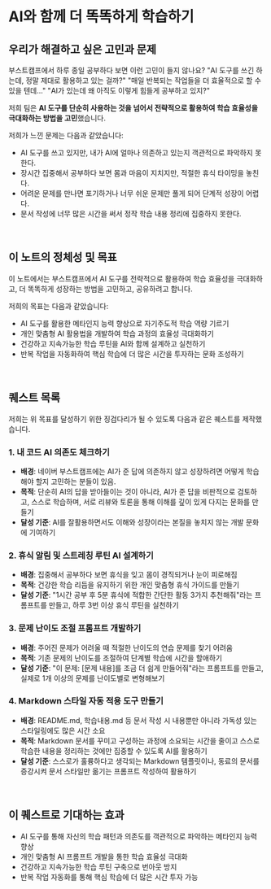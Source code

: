 # **AI와 함께 더 똑똑하게 학습하기**

## **우리가 해결하고 싶은 고민과 문제**

부스트캠프에서 하루 종일 공부하다 보면 이런 고민이 들지 않나요? "AI 도구를 쓰긴 하는데, 정말 제대로 활용하고 있는 걸까?" "매일 반복되는 작업들을 더 효율적으로 할 수 있을 텐데..." "AI가 있는데 왜 아직도 이렇게 힘들게 공부하고 있지?"

저희 팀은 **AI 도구를 단순히 사용하는 것을 넘어서 전략적으로 활용하여 학습 효율성을 극대화하는 방법을 고민**했습니다.

저희가 느낀 문제는 다음과 같았습니다:

- AI 도구를 쓰고 있지만, 내가 AI에 얼마나 의존하고 있는지 객관적으로 파악하지 못한다.
- 장시간 집중해서 공부하다 보면 몸과 마음이 지치지만, 적절한 휴식 타이밍을 놓친다.
- 어려운 문제를 만나면 포기하거나 너무 쉬운 문제만 풀게 되어 단계적 성장이 어렵다.
- 문서 작성에 너무 많은 시간을 써서 정작 학습 내용 정리에 집중하지 못한다.

<br/>

## **이 노트의 정체성 및 목표**

이 노트에서는 부스트캠프에서 AI 도구를 전략적으로 활용하여 학습 효율성을 극대화하고, 더 똑똑하게 성장하는 방법을 고민하고, 공유하려고 합니다.

저희의 목표는 다음과 같았습니다:

- AI 도구를 활용한 메타인지 능력 향상으로 자기주도적 학습 역량 기르기
- 개인 맞춤형 AI 활용법을 개발하여 학습 과정의 효율성 극대화하기
- 건강하고 지속가능한 학습 루틴을 AI와 함께 설계하고 실천하기
- 반복 작업을 자동화하여 핵심 학습에 더 많은 시간을 투자하는 문화 조성하기

<br/>

## **퀘스트 목록**

저희는 위 목표를 달성하기 위한 징검다리가 될 수 있도록 다음과 같은 퀘스트를 제작했습니다.

### **1. 내 코드 AI 의존도 체크하기**

- **배경**: 네이버 부스트캠프에는 AI가 준 답에 의존하지 않고 성장하려면 어떻게 학습해야 할지 고민하는 분들이 있음.
- **목적**: 단순히 AI의 답을 받아들이는 것이 아니라, AI가 준 답을 비판적으로 검토하고, 스스로 학습하며, 서로 리뷰와 토론을 통해 이해를 깊이 있게 다지는 문화를 만들기
- **달성 기준**: AI를 잘활용하면서도 이해와 성장이라는 본질을 놓치지 않는 개발 문화에 기여하기

### **2. 휴식 알림 및 스트레칭 루틴 AI 설계하기**

- **배경**: 집중해서 공부하다 보면 휴식을 잊고 몸이 경직되거나 눈이 피로해짐
- **목적**: 건강한 학습 리듬을 유지하기 위한 개인 맞춤형 휴식 가이드를 만들기
- **달성 기준**: "1시간 공부 후 5분 휴식에 적합한 간단한 활동 3가지 추천해줘"라는 프롬프트를 만들고, 하루 3번 이상 휴식 루틴을 실천하기

### **3. 문제 난이도 조절 프롬프트 개발하기**

- **배경**: 주어진 문제가 어려울 때 적절한 난이도의 연습 문제를 찾기 어려움
- **목적**: 기존 문제의 난이도를 조절하여 단계별 학습에 시간을 할애하기
- **달성 기준**: "이 문제: [문제 내용]를 조금 더 쉽게 만들어줘"라는 프롬프트를 만들고, 실제로 1개 이상의 문제를 난이도별로 변형해보기

### **4. Markdown 스타일 자동 적용 도구 만들기**

- **배경**: README.md, 학습내용.md 등 문서 작성 시 내용뿐만 아니라 가독성 있는 스타일링에도 많은 시간 소요
- **목적**: Markdown 문서를 꾸미고 구성하는 과정에 소요되는 시간을 줄이고 스스로 학습한 내용을 정리하는 것에만 집중할 수 있도록 AI를 활용하기
- **달성 기준**: 스스로가 훌륭하다고 생각되는 Markdown 템플릿이나, 동료의 문서를 증강시켜 문서 스타일만 옮기는 프롬프트 작성하여 활용하기

<br/>

## **이 퀘스트로 기대하는 효과**

- AI 도구를 통해 자신의 학습 패턴과 의존도를 객관적으로 파악하는 메타인지 능력 향상
- 개인 맞춤형 AI 프롬프트 개발을 통한 학습 효율성 극대화
- 건강하고 지속가능한 학습 루틴 구축으로 번아웃 방지
- 반복 작업 자동화를 통해 핵심 학습에 더 많은 시간 투자 가능
